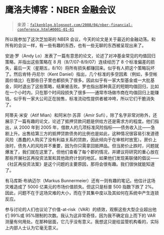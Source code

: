 <!--yml

分类：未分类

日期：2024 年 5 月 12 日 23:21:56

-->

# 鹰洛夫博客：NBER 金融会议

> 来源：[`falkenblog.blogspot.com/2008/04/nber-financial-conference.html#0001-01-01`](http://falkenblog.blogspot.com/2008/04/nber-financial-conference.html#0001-01-01)

所以我参加了这次芝加哥的 NBER 会议，今天的论文是关于最近的金融动荡。和所有的会议一样，有一些有趣的东西，也有一些无聊的东西被呈现出来了。

安迪·罗（Andy Lo）发表了一篇有意思的论文，论述了对冲基金常见的均值回归策略，并指出这些策略在 8 月（8/7/07-8/9/07）连续经历了 8 个标准偏差的损失，最后一天（星期五，8/10）将所有损失都赚回来。似乎有人把这个策略玩坏了。然后肯特·丹尼尔（Kent Daniel）指出，几个标准的多空因素（例如，多空帐面价值比）在那些日子里也都损失了很多。因此似乎有一家大型基金或一大批基金，同时退出了这些策略，结果被击败。罗也指出那种真正的短期均值回归，比如在一个小时内，只在那个时间段损失了很多——通常市场做市商在均值回归上能赚钱。似乎有一家大公司正在抛售，标准流动性提供者被冲垮，所以它们干脆消失了。

阿蒂夫·米安（Atif Mian）和阿米尔·苏菲（Amir Sufi），除了名字非常对称外，还展示了一篇有趣的论文，论述了抵押贷款问题是供给方还是需求方的程度。他们指出，从 2000 年到 2005 年，借款人的几项标准风险指标——债务收入比——急剧上升。出售给第三方的抵押贷款债务的比例也是如此，这种情况很容易引发道德风险（愚蠢的人购买了没有利益关系的贷款，因此倾向于在审核时放宽）。房价上涨时，债务人的风险并不重要，因为你只需拿回抵押品。但当房价止跌时，问题就爆发了，我们就在这里了。但他们查看了每个郡的情况，并建议将研究的重心放在那些开展社区再投资法案和其他政府计划的地区。如果他们发现美联储的倡议——《社区再投资法案》是这个问题的主要原因，那将会很有趣。我们很快就能知道了。

有马库斯·布纳迈尔（Markus Bunnermeier）还有一则有趣的笔记。他估计这场灾难造成了 5000 亿美元的市场价值损失。但这只是标普 500 指数下跌了 2%。因此，问题不在于这场灾难的大小，而在于其集中度以及其如何在系统中产生连锁反应。

参与讨论的人们也议论了价值-at-risk（VAR）的绩效，观察这些大型企业超出他们 99%或 95%限制的次数。我认为这非常奇怪，因为我不确定自上而下的 VAR 测量有何用处。在那种层面，它几乎没有意义。我想这只是给监管机构看的，实际上内部人士认为它毫无意义。
